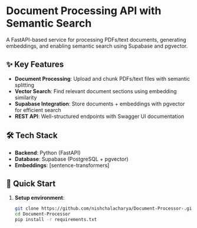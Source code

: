 # Document Processing API with Semantic Search

A FastAPI-based service for processing PDFs/text documents, generating embeddings, and enabling semantic search using Supabase and pgvector.

## ✨ Key Features

- **Document Processing**: Upload and chunk PDFs/text files with semantic splitting
- **Vector Search**: Find relevant document sections using embedding similarity
- **Supabase Integration**: Store documents + embeddings with pgvector for efficient search
- **REST API**: Well-structured endpoints with Swagger UI documentation

## 🛠️ Tech Stack

- **Backend**: Python (FastAPI)
- **Database**: Supabase (PostgreSQL + pgvector)
- **Embeddings**: [sentence-transformers]


## 🚀 Quick Start

1. **Setup environment**:
   ```bash
   git clone https://github.com/nishchalacharya/Document-Processor-.git
   cd Document-Processor
   pip install -r requirements.txt
